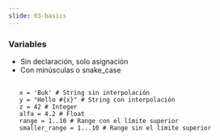 ```yaml
---
slide: 03-basics
---
```

### Variables

- Sin declaración, solo asignación
- Con minúsculas o snake_case

<pre>
  <code class="language-ruby">
   x = 'Buk' # String sin interpolación
   y = "Hello #{x}" # String con interpolación
   z = 42 # Integer
   alfa = 4.2 # Float
   range = 1..10 # Range con el límite superior
   smaller_range = 1...10 # Range sin el límite superior
  </code>
</pre>
